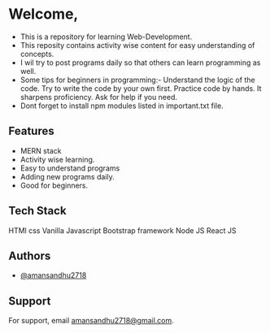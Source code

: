 
# Welcome,

* This is a repository for learning Web-Development. 
* This reposity contains activity wise content for easy understanding of concepts.
* I wil try to post programs daily so that others can learn programming as well. 
* Some tips for beginners in programming:- Understand the logic of the code. Try to write the code by your own first. Practice code by hands. It sharpens proficiency. Ask for help if you need.
* Dont forget to install npm modules listed in important.txt file.

## Features
- MERN stack
- Activity wise learning.
- Easy to understand programs
- Adding new programs daily.
- Good for beginners.

  
## Tech Stack

HTMl 
css
Vanilla Javascript
Bootstrap framework
Node JS
React JS
## Authors

- [@amansandhu2718](https://github.com/amansandhu2718)

  
  
## Support

For support, email amansandhu2718@gmail.com.
